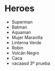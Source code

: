 # Heroes

* Superman
* Batman
* Aquaman
* Mujer Maravilla
* Linterna Verde
* Robin
* Volcán Negro
* Caca
* vacaasd
3º prueba
